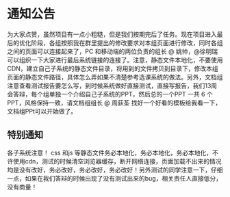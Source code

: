 # 通知公告

为大家点赞，虽然项目有一点小粗糙，但是我们按期完后了任务。现在项目进入最后的优化阶段，各组按照我在群里提出的修改要求对本组页面进行修改，同时各组之间的页面可以连接起来了，PC 和移动端的两位负责的组长 @ 姚帅，@徐明瑞 可以组织一下大家进行最后系统链接的连接了。注意，静态文件本地化，不要使用CDN，建立自己子系统的静态文件目录，将用到的文件拷贝到目录下，修改本组页面的静态文件路径，具体怎么弄如果不清楚参考选课系统的做法。另外，文档组注意查看测试报告要怎么写，到时候系统做好直接测试，直接写报告，我们13周会答辩，每个组单独一个介绍自己子系统的PPT，然后总的一个PPT 一共 6 个PPT，风格保持一致，请文档组组长 @ 周荻荃 找好一个好看的模板给我看一下，文档组PPt可以开始做了。

## 特别通知

各子系统注意！ css 和js 等静态文件务必本地化，务必本地化，务必本地化，不许使用cdn，测试的时候清空浏览器缓存，断开网络连接，页面加载不出来的情况均是没有改好，务必改好，务必改好，务必改好！另外测试的同学注意一下，仔细一点，如果在我们答辩的时候出现了没有测试出来的bug，相关责任人直接低分，没有商量！


